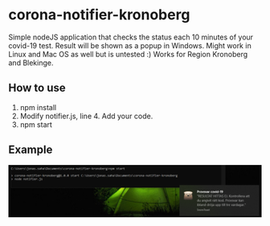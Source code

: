 # corona-notifier-kronoberg

Simple nodeJS application that checks the status each 10 minutes of your covid-19 test.
Result will be shown as a popup in Windows. Might work in Linux and Mac OS as well but is untested :)
Works for Region Kronoberg and Blekinge.

## How to use

1. npm install
2. Modify notifier.js, line 4. Add your code.
3. npm start

## Example

![Screenshot](example.png)
